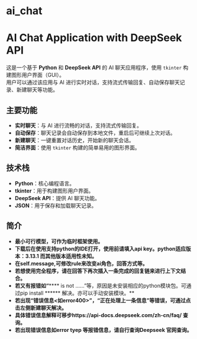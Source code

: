 # ai_chat
# AI Chat Application with DeepSeek API

这是一个基于 **Python** 和 **DeepSeek API** 的 AI 聊天应用程序，使用 `tkinter` 构建图形用户界面（GUI）。  
用户可以通过该应用与 AI 进行实时对话，支持流式传输回复、自动保存聊天记录、新建聊天等功能。

## 主要功能
- **实时聊天**：与 AI 进行流畅的对话，支持流式传输回复。
- **自动保存**：聊天记录会自动保存到本地文件，重启后可继续上次对话。
- **新建聊天**：一键重置对话历史，开始新的聊天会话。
- **简洁界面**：使用 `tkinter` 构建的简单易用的图形界面。

## 技术栈
- **Python**：核心编程语言。
- **tkinter**：用于构建图形用户界面。
- **DeepSeek API**：提供 AI 聊天功能。
- **JSON**：用于保存和加载聊天记录。

## 简介
- **最小可行模型，可作为临时框架使用。**
- **下载后在使用支持python的IDE打开，使用前请填入api key。python适应版本：3.13.1 而其他版本适用性未知。**
- **在self.message,可修改rule来改变ai角色，回答方式等。**
- **若想使用完全程序，请在回答下再次插入一条完成的回复链来进行上下文结合。**
- **若又有报错如“****** is not ......”等，原因是未安装相应的python模块包。可通过pip install ****** 解决。亦可以手动安装模块。**
- **若出现“错误信息<如error400>”，“正在处理上一条信息”等错误，可通过点击左侧新建聊天解决。**
- **具体错误信息解释可移步https://api-docs.deepseek.com/zh-cn/faq/ 查询。**
- **若出现错误信息如error tyep 等报错信息，请自行查询Deepseek 官网查询。**
